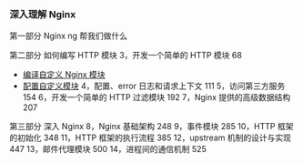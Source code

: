 ### 深入理解 Nginx
第一部分 Nginx ng 帮我们做什么

第二部分 如何编写 HTTP 模块
3，开发一个简单的 HTTP 模块 68
- [编译自定义 Nginx 模块](https://blog.csdn.net/sword_csdn/article/details/77571431)
- [配置自定义模块](https://zhuanlan.zhihu.com/p/50462530)
4，配置、error 日志和请求上下文 111
5，访问第三方服务 154
6，开发一个简单的 HTTP 过滤模块 192
7，Nginx 提供的高级数据结构 207

第三部分 深入 Nginx
8，Nginx 基础架构 248
9，事件模块 285
10，HTTP 框架的初始化 348
11，HTTP 框架的执行流程 385
12，upstream 机制的设计与实现 447
13，邮件代理模块 500
14，进程间的通信机制 525

<!-- 
第四章 配置、error 日志和请求上下文
4.1 http 配置项的使用场景
4.2 怎样使用 http 配置
4.3 HTTP 配置模型
4.4 error 日志的用法
4.5 请求的上下文
4.6 总结

